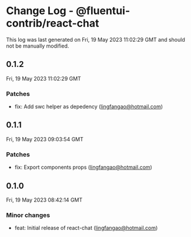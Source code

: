 # Change Log - @fluentui-contrib/react-chat

This log was last generated on Fri, 19 May 2023 11:02:29 GMT and should not be manually modified.

<!-- Start content -->

## 0.1.2

Fri, 19 May 2023 11:02:29 GMT

### Patches

- fix: Add swc helper as depedency (lingfangao@hotmail.com)

## 0.1.1

Fri, 19 May 2023 09:03:54 GMT

### Patches

- fix: Export components props (lingfangao@hotmail.com)

## 0.1.0

Fri, 19 May 2023 08:42:14 GMT

### Minor changes

- feat: Initial release of react-chat (lingfangao@hotmail.com)
